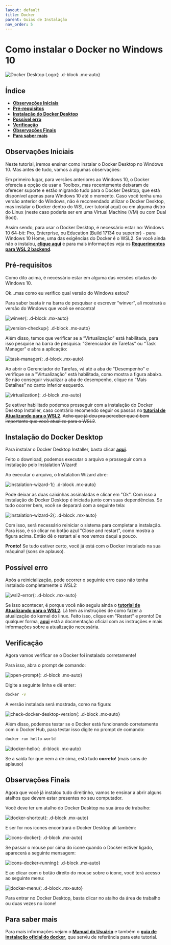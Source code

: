 ```yaml
---
layout: default
title: Docker
parent: Guias de Instalação
nav_order: 5
---
```


# **Como instalar o Docker no Windows 10**

![Docker Desktop Logo](../assets/img/Docker/docker-desktop-instalation/docker-desk-banner1.png){: .d-block .mx-auto}

## **Índice**<!-- omit in toc -->

- [**Observações Iniciais**](#observações-iniciais)
- [**Pré-requisitos**](#pré-requisitos)
- [**Instalação do Docker Desktop**](#instalação-do-docker-desktop)
- [**Possível erro**](#possível-erro)
- [**Verificação**](#verificação)
- [**Observações Finais**](#observações-finais)
- [**Para saber mais**](#para-saber-mais)

## **Observações Iniciais**

Neste tutorial, iremos ensinar como instalar o Docker Desktop no Windows 10. Mas antes de tudo, vamos a algumas observações:

Em primeiro lugar, para versões anteriores ao Windows 10, o Docker oferecia a opção de usar a Toolbox, mas recentemente deixaram de oferecer suporte e estão migrando tudo para o Docker Desktop, que está disponível apenas para Windows 10 até o momento. Caso você tenha uma versão anterior do Windows, não é recomendado utilizar o Docker Desktop, mas instalar o Docker dentro do WSL (ver tutorial aqui) ou em alguma distro do Linux (neste caso poderia ser em uma Virtual Machine (VM) ou com Dual Boot). 

Assim sendo, para usar o Docker Desktop, é necessário estar no: Windows 10 64-bit: Pro, Enterprise, ou Education (Build 17134 ou superior) - para Windows 10 Home, uma das exigências do Docker é o WSL2. Se você ainda não o instalou, **[clique aqui](/InstalationGuides/WSL.md)** e para mais informações veja os **[Requerimentos para WSL 2 backend](https://docs.docker.com/docker-for-windows/install/#system-requirements-for-wsl-2-backend)**.

## **Pré-requisitos**

Como dito acima, é necessário estar em alguma das versões citadas do Windows 10. 

Ok...mas como eu verifico qual versão do Windows estou? 

Para saber basta ir na barra de pesquisar e escrever “winver”, ali mostrará a versão do Windows que você se encontra!

![winver](../assets/img/Docker/docker-desktop-instalation/winver.png){: .d-block .mx-auto}

![version-checkup](../assets/img/Docker/docker-desktop-instalation/version-checkup.png){: .d-block .mx-auto}

Além disso, temos que verificar se a “Virtualização” está habilitada, para isso pesquise na barra de pesquisa: “Gerenciador de Tarefas” ou “Task Manager” e abra a aplicação:

![task-manager](../assets/img/Docker/docker-desktop-instalation/task-manager.png){: .d-block .mx-auto}

Ao abrir o Gerenciador de Tarefas, vá até a aba de "Desempenho" e verifique se a "Virtualização" está habilitada, como mostra a figura abaixo. Se não conseguir visualizar a aba de desempenho, clique no “Mais Detalhes” no canto inferior esquerdo.

![virtualization](../assets/img/Docker/docker-desktop-instalation/virtualization.png){: .d-block .mx-auto}

Se estiver habilitado podemos prosseguir com a instalação do Docker Desktop Installer, caso contrário recomendo seguir os passos no **[tutorial de Atualizando para o WSL2](/InstalationGuides/WSL.md)**. ~~Acho que já deu pra perceber que é bem importante que você atualize para o WSL2~~.

## **Instalação do Docker Desktop**

Para instalar o Docker Desktop Installer, basta clicar **[aqui](https://desktop.docker.com/win/stable/Docker%20Desktop%20Installer.exe)**.

Feito o download, podemos executar o arquivo e prosseguir com a instalação pelo Instalation Wizard!

Ao executar o arquivo, o Instalation Wizard abre:

![instalation-wizard-1](../assets/img/Docker/docker-desktop-instalation/instalation-wizard-1.png){: .d-block .mx-auto}

Pode deixar as duas caixinhas assinaladas e clicar em "Ok". Com isso a instalação do Docker Desktop é iniciada junto com suas dependências. Se tudo ocorrer bem, você se deparará com a seguinte tela:

![instalation-wizard-2](../assets/img/Docker/docker-desktop-instalation/instalation-wizard-2.png){: .d-block .mx-auto}

Com isso, será necessário reiniciar o sistema para completar a instalação. Para isso, é só clicar no botão azul "Close and restart", como mostra a figura acima. Então dê o restart aí e nos vemos daqui a pouco.

**Pronto!** Se tudo estiver certo, você já está com o Docker instalado na sua máquina! (sons de aplauso).

## **Possível erro**

Após a reinicialização, pode ocorrer o seguinte erro caso não tenha instalado completamente o WSL2:

![wsl2-error](../assets/img/Docker/docker-desktop-instalation/wsl2-error.png){: .d-block .mx-auto}

Se isso acontecer, é porque você não seguiu ainda o **[tutorial de Atualizando para o WSL2](/InstalationGuides/WSL.md)**. Lá tem as instruções de como fazer a atualização do kernel do linux. Feito isso, clique em "Restart" e pronto! De qualquer forma, **[aqui](https://docs.microsoft.com/pt-br/windows/wsl/install-win10#step-4---download-the-linux-kernel-update-package)** está a docmentação oficial com as instruções e mais informações sobre a atualização necessária.

## **Verificação**

Agora vamos verificar se o Docker foi instalado corretamente!

Para isso, abra o prompt de comando:

![open-prompt](../assets/img/Docker/docker-desktop-instalation/open-prompt.png){: .d-block .mx-auto}

Digite a seguinte linha e dê enter:

```bash
docker -v
```
A versão instalada será mostrada, como na figura:

![check-docker-desktop-version](../assets/img/Docker/docker-desktop-instalation/check-docker-desktop-version.png){: .d-block .mx-auto}

Além disso, podemos testar se o Docker está funcionando corretamente com o Docker Hub, para testar isso digite no prompt de comando: 

```bash
docker run hello-world
```

![docker-hello](../assets/img/Docker/docker-desktop-instalation/docker-hello.png){: .d-block .mx-auto}

Se a saída for que nem a de cima, está tudo **correto**! (mais sons de aplauso) 

## **Observações Finais**

Agora que você já instalou tudo direitinho, vamos te ensinar a abrir alguns atalhos que devem estar presentes no seu computador.

Você deve ter um atalho do Docker Desktop na sua área de trabalho:

![docker-shortcut](../assets/img/Docker/docker-desktop-instalation/docker-shortcut.png){: .d-block .mx-auto}

E ser for nos ícones encontrará o Docker Desktop ali também:

![icons-docker](../assets/img/Docker/docker-desktop-instalation/icons-docker.png){: .d-block .mx-auto}

Se passar o mouse por cima do ícone quando o Docker estiver ligado, aparecerá a seguinte mensagem:

![icons-docker-running](../assets/img/Docker/docker-desktop-instalation/icons-docker-running.png){: .d-block .mx-auto}

E ao clicar com o botão direito do mouse sobre o ícone, você terá acesso ao seguinte menu:

![docker-menu](../assets/img/Docker/docker-desktop-instalation/docker-menu.png){: .d-block .mx-auto}

Para entrar no Docker Desktop, basta clicar no atalho da área de trabalho ou duas vezes no ícone!

## **Para saber mais**

Para mais informações vejam o **[Manual do Usuário](https://docs.docker.com/docker-for-windows/)** e também o **[guia de instalação oficial do docker](https://docs.docker.com/docker-for-windows/install/)**, que serviu de referência para este tutorial.

